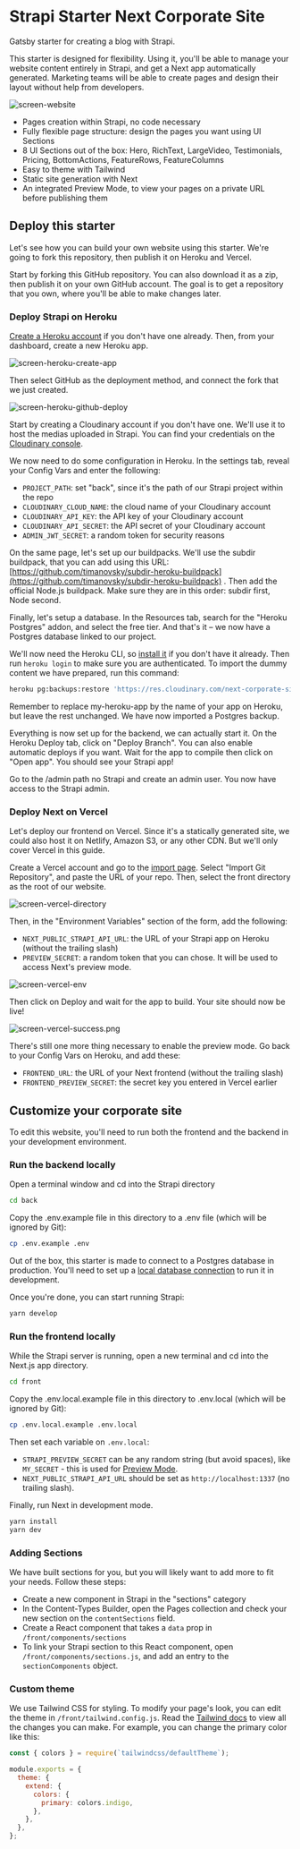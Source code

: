 # Strapi Starter Next Corporate Site

Gatsby starter for creating a blog with Strapi.

This starter is designed for flexibility. Using it, you'll be able to manage your website content entirely in Strapi, and get a Next app automatically generated. Marketing teams will be able to create pages and design their layout without help from developers.

![screen-website](medias/screen-website.png)

- Pages creation within Strapi, no code necessary
- Fully flexible page structure: design the pages you want using UI Sections
- 8 UI Sections out of the box: Hero, RichText, LargeVideo, Testimonials, Pricing, BottomActions, FeatureRows, FeatureColumns
- Easy to theme with Tailwind
- Static site generation with Next
- An integrated Preview Mode, to view your pages on a private URL before publishing them

## Deploy this starter

Let's see how you can build your own website using this starter. We're going to fork this repository, then publish it on Heroku and Vercel.

Start by forking this GitHub repository. You can also download it as a zip, then publish it on your own GitHub account. The goal is to get a repository that you own, where you'll be able to make changes later.

### Deploy Strapi on Heroku

[Create a Heroku account](https://signup.heroku.com/) if you don't have one already. Then, from your dashboard, create a new Heroku app.

![screen-heroku-create-app](medias/screen-heroku-create-app.png)

Then select GitHub as the deployment method, and connect the fork that we just created.

![screen-heroku-github-deploy](medias/screen-heroku-github-deploy.png)

Start by creating a Cloudinary account if you don't have one. We'll use it to host the medias uploaded in Strapi. You can find your credentials on the [Cloudinary console](https://cloudinary.com/console/settings/security).

We now need to do some configuration in Heroku. In the settings tab, reveal your Config Vars and enter the following:

- `PROJECT_PATH`: set "back", since it's the path of our Strapi project within the repo
- `CLOUDINARY_CLOUD_NAME`: the cloud name of your Cloudinary account
- `CLOUDINARY_API_KEY`: the API key of your Cloudinary account
- `CLOUDINARY_API_SECRET`: the API secret of your Cloudinary account
- `ADMIN_JWT_SECRET`: a random token for security reasons

On the same page, let's set up our buildpacks. We'll use the subdir buildpack, that you can add using this URL: [https://github.com/timanovsky/subdir-heroku-buildpack](https://github.com/timanovsky/subdir-heroku-buildpack) . Then add the official Node.js buildpack. Make sure they are in this order: subdir first, Node second.

Finally, let's setup a database. In the Resources tab, search for the "Heroku Postgres" addon, and select the free tier. And that's it – we now have a Postgres database linked to our project.

We'll now need the Heroku CLI, so [install it](https://devcenter.heroku.com/articles/heroku-cli#download-and-install) if you don't have it already. Then run `heroku login` to make sure you are authenticated. To import the dummy content we have prepared, run this command:

```sh
heroku pg:backups:restore 'https://res.cloudinary.com/next-corporate-site/raw/upload/v1595595596/postgres_dumps/strapi_starter_next_corporate_site_2_ajhvrw.dump' DATABASE_URL -a my-heroku-app
```

Remember to replace my-heroku-app by the name of your app on Heroku, but leave the rest unchanged. We have now imported a Postgres backup.

Everything is now set up for the backend, we can actually start it. On the Heroku Deploy tab, click on "Deploy Branch". You can also enable automatic deploys if you want. Wait for the app to compile then click on "Open app". You should see your Strapi app!

Go to the /admin path no Strapi and create an admin user. You now have access to the Strapi admin.

### Deploy Next on Vercel

Let's deploy our frontend on Vercel. Since it's a statically generated site, we could also host it on Netlify, Amazon S3, or any other CDN. But we'll only cover Vercel in this guide.

Create a Vercel account and go to the [import page](https://vercel.com/import). Select "Import Git Repository", and paste the URL of your repo. Then, select the front directory as the root of our website.

![screen-vercel-directory](medias/screen-vercel-directory.png)

Then, in the "Environment Variables" section of the form, add the following:

- `NEXT_PUBLIC_STRAPI_API_URL`: the URL of your Strapi app on Heroku (without the trailing slash)
- `PREVIEW_SECRET`: a random token that you can chose. It will be used to access Next's preview mode.

![screen-vercel-env](medias/screen-vercel-env.png)

Then click on Deploy and wait for the app to build. Your site should now be live!

![screen-vercel-success.png](medias/screen-vercel-success.png)

There's still one more thing necessary to enable the preview mode. Go back to your Config Vars on Heroku, and add these:

- `FRONTEND_URL`: the URL of your Next frontend (without the trailing slash)
- `FRONTEND_PREVIEW_SECRET`: the secret key you entered in Vercel earlier

## Customize your corporate site

To edit this website, you'll need to run both the frontend and the backend in your development environment.

### Run the backend locally

Open a terminal window and cd into the Strapi directory

```sh
cd back
```

Copy the .env.example file in this directory to a .env file (which will be ignored by Git):

```sh
cp .env.example .env
```

Out of the box, this starter is made to connect to a Postgres database in production. You'll need to set up a [local database connection](https://strapi.io/documentation/3.0.0-beta.x/concepts/configurations.html#database) to run it in development.

Once you're done, you can start running Strapi:

```sh
yarn develop
```

### Run the frontend locally

While the Strapi server is running, open a new terminal and cd into the Next.js  app directory.

```sh
cd front
```

Copy the .env.local.example file in this directory to .env.local (which will be ignored by Git):

```sh
cp .env.local.example .env.local
```

Then set each variable on `.env.local`:

- `STRAPI_PREVIEW_SECRET` can be any random string (but avoid spaces), like `MY_SECRET` - this is used for [Preview Mode](https://nextjs.org/docs/advanced-features/preview-mode).
- `NEXT_PUBLIC_STRAPI_API_URL` should be set as `http://localhost:1337` (no trailing slash).

Finally, run Next in development mode.

```sh
yarn install
yarn dev
```

### Adding Sections

We have built sections for you, but you will likely want to add more to fit your needs. Follow these steps:

- Create a new component in Strapi in the "sections" category
- In the Content-Types Builder, open the Pages collection and check your new section on the `contentSections` field.
- Create a React component that takes a `data` prop in `/front/components/sections`
- To link your Strapi section to this React component, open `/front/components/sections.js`, and add an entry to the `sectionComponents` object.

### Custom theme

We use Tailwind CSS for styling. To modify your page's look, you can edit the theme in `/front/tailwind.config.js`. Read the [Tailwind docs](https://tailwindcss.com/docs/theme/) to view all the changes you can make. For example, you can change the primary color like this:

```js
const { colors } = require(`tailwindcss/defaultTheme`);

module.exports = {
  theme: {
    extend: {
      colors: {
        primary: colors.indigo,
      },
    },
  },
};

```
